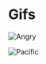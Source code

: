 # Gifs
![Angry](https://media.giphy.com/media/HGCswEMpAhkPwDTksf/giphy.gif)

![Pacific](https://media.giphy.com/media/yJMz20ivZmPQNnTSmK/giphy.gif)


